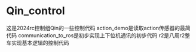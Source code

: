 # Qin_control
这是2024rc控制组Qin的一些控制代码
action_demo是读取action传感器的最简代码
communication_to_ros是初步实现上下位机通讯的初步代码
r2是八周r2整车实现基本逻辑的控制代码